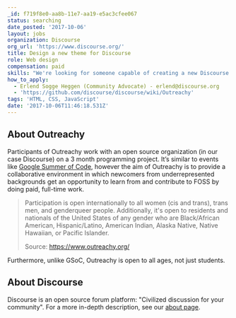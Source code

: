 ```yaml
---
_id: f719f8e0-aa8b-11e7-aa19-e5ac3cfee067
status: searching
date_posted: '2017-10-06'
layout: jobs
organization: Discourse
org_url: 'https://www.discourse.org/'
title: Design a new theme for Discourse
role: Web design
compensation: paid
skills: "We're looking for someone capable of creating a new Discourse theme from scratch:\r\n\r\nhttps://meta.discourse.org/t/how-to-develop-custom-themes/60848\r\nhttps://meta.discourse.org/tags/themes"
how_to_apply:
  - Erlend Sogge Heggen (Community Advocate) - erlend@discourse.org
  - 'https://github.com/discourse/discourse/wiki/Outreachy'
tags: 'HTML, CSS, JavaScript'
date: '2017-10-06T11:46:18.531Z'
---
```

## About Outreachy

Participants of Outreachy work with an open source organization (in our case Discourse) on a 3 month programming project. It’s similar to events like [Google Summer of Code](https://summerofcode.withgoogle.com/), however the aim of Outreachy is to provide a collaborative environment in which newcomers from underrepresented backgrounds get an opportunity to learn from and contribute to FOSS by doing paid, full-time work.

> Participation is open internationally to all women (cis and trans), trans men, and genderqueer people. Additionally, it's open to residents and nationals of the United States of any gender who are Black/African American, Hispanic/Latino, American Indian, Alaska Native, Native Hawaiian, or Pacific Islander.
> 
> Source: https://www.outreachy.org/

Furthermore, unlike GSoC, Outreachy is open to all ages, not just students.

## About Discourse

Discourse is an open source forum platform: "Civilized discussion for your community". For a more in-depth description, see our [about page](https://www.discourse.org/about).
